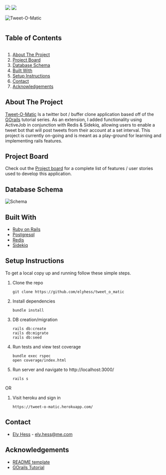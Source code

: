 <!-- Shields -->
![](https://img.shields.io/badge/Rails-5.2.4-informational?style=flat&logo=<LOGO_NAME>&logoColor=white&color=2bbc8a)
![](https://img.shields.io/badge/Ruby-2.5.3-orange)


![Tweet-O-Matic](https://github.com/elyhess/tweet_o_matic/blob/main/header.png)
<!-- TABLE OF CONTENTS -->
<summary><h2 style="display: inline-block">Table of Contents</h2></summary>
<ol>
  <li><a href="#about-the-project">About The Project</a>
  <li><a href="#project-board">Project Board</a></li>
  <li><a href="#database-schema">Database Schema</a></li>
  <li><a href="#built-with">Built With</a>
  <li><a href="#setup-instructions">Setup Instructions</a></li>
  <li><a href="#contact">Contact</a></li>
  <li><a href="#acknowledgements">Acknowledgements</a></li>
</ol>

<!-- ABOUT THE PROJECT -->
## About The Project

[Tweet-O-Matic](https://tweet-o-matic.herokuapp.com/) Is a twitter bot / buffer clone application based off of the [GOrails](https://gorails.com/series/rails-for-beginners) tutorial series. As an extension, I added functionality using ActiveJob in conjunction with Redis & Sidekiq, allowing users to enable a tweet bot that will post tweets from their account at a set interval. This project is currently on-going and is meant as a play-ground for learning and implementing rails features.


<!-- PROJECT BOARD -->
## Project Board
Check out the [Project board](https://github.com/elyhess/tweet_o_matic/projects/1) for a complete list of features / user stories used to develop this application.

<!-- DATABBASE SCHEMA -->
## Database Schema

![Schema](https://github.com/elyhess/tweet_o_matic/blob/main/schema.png)

<!-- BUILT WITH -->
## Built With

* [Ruby on Rails](https://rubyonrails.org/)
* [Postgresql](https://www.postgresql.org/)
* [Redis](https://redis.io/)
* [Sidekiq](https://sidekiq.org/)

<!-- SETUP INSTRUCTIONS -->
## Setup Instructions
To get a local copy up and running follow these simple steps.

1. Clone the repo
   ```
   git clone https://github.com/elyhess/tweet_o_matic
   ```
2. Install dependencies
   ```
   bundle install
   ```
3. DB creation/migration
   ```
   rails db:create
   rails db:migrate
   rails db:seed
   ```
3. Run tests and view test coverage
   ```
   bundle exec rspec
   open coverage/index.html
   ```
4. Run server and navigate to http://localhost:3000/
   ```
   rails s
   ```
OR

1. Visit heroku and sign in
   ```
   https://tweet-o-matic.herokuapp.com/
   ```

<!-- CONTACT -->
## Contact
* [Ely Hess](https://github.com/elyhess) - ely.hess@me.com


<!-- ACKNOWLEDGEMENTS -->
## Acknowledgements

* [README template](https://github.com/othneildrew/Best-README-Template)
* [GOrails Tutorial](https://gorails.com/series/rails-for-beginners)